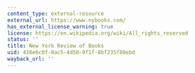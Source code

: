 ```yaml
---
content_type: external-resource
external_url: https://www.nybooks.com/
has_external_license_warning: true
license: https://en.wikipedia.org/wiki/All_rights_reserved
status: ''
title: New York Review of Books
uid: 416e6c0f-8ac5-4d50-9f1f-8bf235f80ebd
wayback_url: ''
---
```

